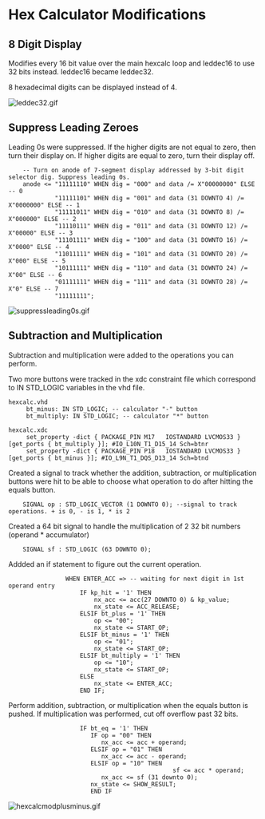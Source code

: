 # Hex Calculator Modifications

## 8 Digit Display

Modifies every 16 bit value over the main hexcalc loop and leddec16 to use 32 bits instead. leddec16 became leddec32.

8 hexadecimal digits can be displayed instead of 4.

![leddec32.gif](./leddec32.gif)

## Suppress Leading Zeroes

Leading 0s were suppressed. If the higher digits are not equal to zero, then turn their display on. If higher digits are equal to zero, turn their display off.
```
	-- Turn on anode of 7-segment display addressed by 3-bit digit selector dig. Suppress leading 0s.
	anode <= "11111110" WHEN dig = "000" and data /= X"00000000" ELSE -- 0
	         "11111101" WHEN dig = "001" and data (31 DOWNTO 4) /= X"0000000" ELSE -- 1
	         "11111011" WHEN dig = "010" and data (31 DOWNTO 8) /= X"000000" ELSE -- 2
	         "11110111" WHEN dig = "011" and data (31 DOWNTO 12) /= X"00000" ELSE -- 3
	         "11101111" WHEN dig = "100" and data (31 DOWNTO 16) /= X"0000" ELSE -- 4
	         "11011111" WHEN dig = "101" and data (31 DOWNTO 20) /= X"000" ELSE -- 5 
	         "10111111" WHEN dig = "110" and data (31 DOWNTO 24) /= X"00" ELSE -- 6
	         "01111111" WHEN dig = "111" and data (31 DOWNTO 28) /= X"0" ELSE -- 7
	         "11111111";
```

![suppressleading0s.gif](./suppressleading0s.gif)

## Subtraction and Multiplication

Subtraction and multiplication were added to the operations you can perform.

Two more buttons were tracked in the xdc constraint file which correspond to IN STD_LOGIC variables in the vhd file.
```
hexcalc.vhd
     bt_minus: IN STD_LOGIC; -- calculator "-" button
     bt_multiply: IN STD_LOGIC; -- calculator "*" button

hexcalc.xdc
     set_property -dict { PACKAGE_PIN M17   IOSTANDARD LVCMOS33 } [get_ports { bt_multiply }]; #IO_L10N_T1_D15_14 Sch=btnr
     set_property -dict { PACKAGE_PIN P18   IOSTANDARD LVCMOS33 } [get_ports { bt_minus }]; #IO_L9N_T1_DQS_D13_14 Sch=btnd
```

Created a signal to track whether the addition, subtraction, or multiplication buttons were hit to be able to choose what operation to do after hitting the equals button.
```
	SIGNAL op : STD_LOGIC_VECTOR (1 DOWNTO 0); --signal to track operations. + is 0, - is 1, * is 2
```

Created a 64 bit signal to handle the multiplication of 2 32 bit numbers (operand * accumulator)
```
	SIGNAL sf : STD_LOGIC (63 DOWNTO 0);
```

Addded an if statement to figure out the current operation.
```
				WHEN ENTER_ACC => -- waiting for next digit in 1st operand entry
					IF kp_hit = '1' THEN
						nx_acc <= acc(27 DOWNTO 0) & kp_value;
						nx_state <= ACC_RELEASE;
					ELSIF bt_plus = '1' THEN
					    op <= "00";
						nx_state <= START_OP;
					ELSIF bt_minus = '1' THEN
					    op <= "01";
					    nx_state <= START_OP;
					ELSIF bt_multiply = '1' THEN
					    op <= "10";
					    nx_state <= START_OP;
					ELSE
						nx_state <= ENTER_ACC;
					END IF;
```

Perform addition, subtraction, or multiplication when the equals button is pushed. If multiplication was performed, cut off overflow past 32 bits.
```
					IF bt_eq = '1' THEN
					   IF op = "00" THEN
						  nx_acc <= acc + operand;
					   ELSIF op = "01" THEN
					      nx_acc <= acc - operand;
					   ELSIF op = "10" THEN
                                              sf <= acc * operand;
					      nx_acc <= sf (31 downto 0);
					   nx_state <= SHOW_RESULT;
					   END IF
```

![hexcalcmodplusminus.gif](./hexcalcmodplusminus.gif)